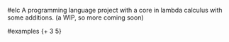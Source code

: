 #elc
A programming language project with a core in lambda calculus with some additions.
(a WIP, so more coming soon)

#examples
{+ 3 5}